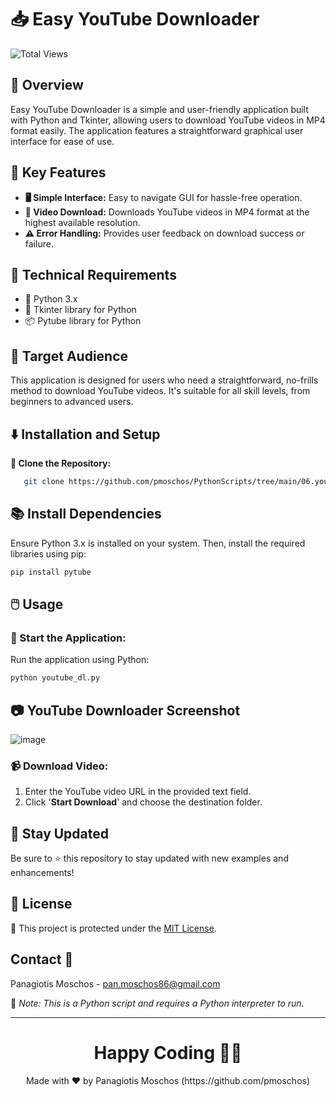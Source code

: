 # 📥 Easy YouTube Downloader

![Total Views](https://views.whatilearened.today/views/github/pmoschos/pmoschos.svg)

## 🌟 Overview
Easy YouTube Downloader is a simple and user-friendly application built with Python and Tkinter, allowing users to download YouTube videos in MP4 format easily. The application features a straightforward graphical user interface for ease of use.

## 🚀 Key Features
- **🖥️ Simple Interface:** Easy to navigate GUI for hassle-free operation.
- **🎥 Video Download:** Downloads YouTube videos in MP4 format at the highest available resolution.
- **⚠️ Error Handling:** Provides user feedback on download success or failure.

## 🔧 Technical Requirements
- 🐍 Python 3.x
- 🧩 Tkinter library for Python
- 📦 Pytube library for Python

## 👥 Target Audience
This application is designed for users who need a straightforward, no-frills method to download YouTube videos. It's suitable for all skill levels, from beginners to advanced users.

## ⬇️ Installation and Setup
**🔗 Clone the Repository:**
```bash
   git clone https://github.com/pmoschos/PythonScripts/tree/main/06.youtube_dl
 ```

 ## 📚 Install Dependencies
Ensure Python 3.x is installed on your system. Then, install the required libraries using pip:
```bash
pip install pytube
```

## 🖱️ Usage
### 🚀 Start the Application:
Run the application using Python:
```bash
python youtube_dl.py
```

## 📷 YouTube Downloader Screenshot
![image](https://github.com/pmoschos/pmoschos/assets/133533759/1e172121-d805-4f32-9dd4-3ecc2aef1c0d)

### 📹 Download Video:
1. Enter the YouTube video URL in the provided text field.
2. Click '**Start Download**' and choose the destination folder.

## 📢 Stay Updated

Be sure to ⭐ this repository to stay updated with new examples and enhancements!

## 📄 License
🔐 This project is protected under the [MIT License](https://mit-license.org/).


## Contact 📧
Panagiotis Moschos - pan.moschos86@gmail.com

🔗 *Note: This is a Python script and requires a Python interpreter to run.*

---
<h1 align=center>Happy Coding 👨‍💻 </h1>

<p align="center">
  Made with ❤️ by Panagiotis Moschos (https://github.com/pmoschos)
</p>